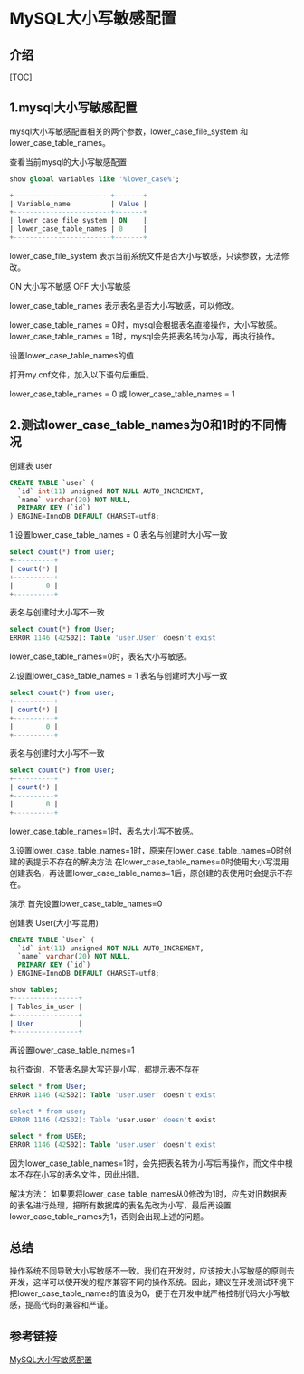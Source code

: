 # MySQL大小写敏感配置

## 介绍

[TOC]

## 1.mysql大小写敏感配置

mysql大小写敏感配置相关的两个参数，lower_case_file_system 和 lower_case_table_names。

查看当前mysql的大小写敏感配置

```sql
show global variables like '%lower_case%';

+------------------------+-------+
| Variable_name          | Value |
+------------------------+-------+
| lower_case_file_system | ON    |
| lower_case_table_names | 0     |
+------------------------+-------+
```

lower_case_file_system
表示当前系统文件是否大小写敏感，只读参数，无法修改。

ON  大小写不敏感 
OFF 大小写敏感 


lower_case_table_names
表示表名是否大小写敏感，可以修改。

lower_case_table_names = 0时，mysql会根据表名直接操作，大小写敏感。 
lower_case_table_names = 1时，mysql会先把表名转为小写，再执行操作。 


设置lower_case_table_names的值

打开my.cnf文件，加入以下语句后重启。

lower_case_table_names = 0 或 lower_case_table_names = 1


## 2.测试lower_case_table_names为0和1时的不同情况

创建表 user

```sql
CREATE TABLE `user` (
  `id` int(11) unsigned NOT NULL AUTO_INCREMENT,
  `name` varchar(20) NOT NULL,
  PRIMARY KEY (`id`)
) ENGINE=InnoDB DEFAULT CHARSET=utf8;
```


1.设置lower_case_table_names = 0
表名与创建时大小写一致

```sql
select count(*) from user;
+----------+
| count(*) |
+----------+
|        0 |
+----------+
```

表名与创建时大小写不一致

```sql
select count(*) from User;
ERROR 1146 (42S02): Table 'user.User' doesn't exist
```

lower_case_table_names=0时，表名大小写敏感。 


2.设置lower_case_table_names = 1
表名与创建时大小写一致

```sql
select count(*) from user;
+----------+
| count(*) |
+----------+
|        0 |
+----------+
```

表名与创建时大小写不一致

```sql
select count(*) from User;
+----------+
| count(*) |
+----------+
|        0 |
+----------+
```

lower_case_table_names=1时，表名大小写不敏感。 


3.设置lower_case_table_names=1时，原来在lower_case_table_names=0时创建的表提示不存在的解决方法
在lower_case_table_names=0时使用大小写混用创建表名，再设置lower_case_table_names=1后，原创建的表使用时会提示不存在。 


演示
首先设置lower_case_table_names=0

创建表 User(大小写混用)

```sql
CREATE TABLE `User` (
  `id` int(11) unsigned NOT NULL AUTO_INCREMENT,
  `name` varchar(20) NOT NULL,
  PRIMARY KEY (`id`)
) ENGINE=InnoDB DEFAULT CHARSET=utf8;

show tables;
+----------------+
| Tables_in_user |
+----------------+
| User           |
+----------------+
```

再设置lower_case_table_names=1

执行查询，不管表名是大写还是小写，都提示表不存在

```sql
select * from User;
ERROR 1146 (42S02): Table 'user.user' doesn't exist

select * from user;
ERROR 1146 (42S02): Table 'user.user' doesn't exist

select * from USER;
ERROR 1146 (42S02): Table 'user.user' doesn't exist
```

因为lower_case_table_names=1时，会先把表名转为小写后再操作，而文件中根本不存在小写的表名文件，因此出错。 

解决方法：
如果要将lower_case_table_names从0修改为1时，应先对旧数据表的表名进行处理，把所有数据库的表名先改为小写，最后再设置lower_case_table_names为1，否则会出现上述的问题。 

## 总结

操作系统不同导致大小写敏感不一致。我们在开发时，应该按大小写敏感的原则去开发，这样可以使开发的程序兼容不同的操作系统。因此，建议在开发测试环境下把lower_case_table_names的值设为0，便于在开发中就严格控制代码大小写敏感，提高代码的兼容和严谨。

## 参考链接

[MySQL大小写敏感配置](https://blog.csdn.net/fdipzone/article/details/73692929)